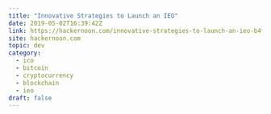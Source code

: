 ```yaml
---
title: "Innovative Strategies to Launch an IEO"
date: 2019-05-02T16:39:42Z
link: https://hackernoon.com/innovative-strategies-to-launch-an-ieo-b4f29197cbd7?source=rss----3a8144eabfe3---4
site: hackernoon.com
topic: dev
category:
  - ico
  - bitcoin
  - cryptocurrency
  - blockchain
  - ieo
draft: false
---
```

